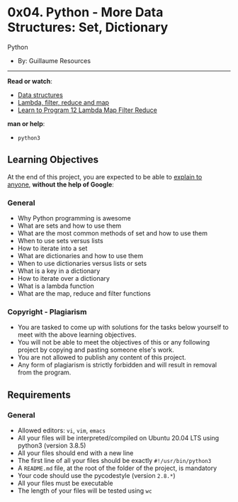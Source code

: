 0x04. Python - More Data Structures: Set, Dictionary
====================================================

Python

-   By: Guillaume
Resources
---------

**Read or watch**:

-   [Data structures](https://intranet.alxswe.com/rltoken/GmgoSUtBbHBW8suWkws51g "Data structures")
-   [Lambda, filter, reduce and map](https://intranet.alxswe.com/rltoken/53f4kKVT0-jyzrJstOSJWg "Lambda, filter, reduce and map")
-   [Learn to Program 12 Lambda Map Filter Reduce](https://intranet.alxswe.com/rltoken/v9eyFryhkYmxDI13iTx2VA "Learn to Program 12 Lambda Map Filter Reduce")

**man or help**:

-   `python3`

Learning Objectives
-------------------

At the end of this project, you are expected to be able to [explain to anyone](https://intranet.alxswe.com/rltoken/nbatZmfQyeB03w9ipyFhSw "explain to anyone"), **without the help of Google**:

### General

-   Why Python programming is awesome
-   What are sets and how to use them
-   What are the most common methods of set and how to use them
-   When to use sets versus lists
-   How to iterate into a set
-   What are dictionaries and how to use them
-   When to use dictionaries versus lists or sets
-   What is a key in a dictionary
-   How to iterate over a dictionary
-   What is a lambda function
-   What are the map, reduce and filter functions

### Copyright - Plagiarism

-   You are tasked to come up with solutions for the tasks below yourself to meet with the above learning objectives.
-   You will not be able to meet the objectives of this or any following project by copying and pasting someone else's work.
-   You are not allowed to publish any content of this project.
-   Any form of plagiarism is strictly forbidden and will result in removal from the program.

Requirements
------------

### General

-   Allowed editors: `vi`, `vim`, `emacs`
-   All your files will be interpreted/compiled on Ubuntu 20.04 LTS using python3 (version 3.8.5)
-   All your files should end with a new line
-   The first line of all your files should be exactly `#!/usr/bin/python3`
-   A `README.md` file, at the root of the folder of the project, is mandatory
-   Your code should use the pycodestyle (version `2.8.*`)
-   All your files must be executable
-   The length of your files will be tested using `wc`
